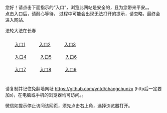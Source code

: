 您好！请点击下面指示的“入口”，浏览此网站是安全的，且为您带来平安。。 <br/>
点击入口后，请耐心等待， 过程中可能会出现无法打开的提示，请忽略，最终会进入网站. </br>

法轮大法在长春<br/>
<div style="padding:10px"><a style="margin:20px" target="_blank" href="https://d3jlirv44zntkj.cloudfront.net/2Qpsp?mfznaon" id="ccLink1" rel="nofollow">入口1</a> <a target="_blank" style="margin:20px" href="https://d2fwfnjhm9cwxb.cloudfront.net/2Qpsp?uxgka" id="ccLink2" rel="nofollow">入口2</a> <a style="margin:20px" target="_blank" href="https://d21og8cwpjpjoc.cloudfront.net/2Qpsp?vlgkiytx" id="ccLink3" rel="nofollow">入口3</a></div>

<div style="padding:10px" ><a style="margin:20px" target="_blank" href="https://d3jlirv44zntkj.cloudfront.net/2Qpsp?mfznaon" id="ccLink4" rel="nofollow">入口4</a> <a style="margin:20px" href="https://d2fwfnjhm9cwxb.cloudfront.net/2Qpsp?uxgka" target="_blank" id="ccLink5" rel="nofollow">入口5</a> <a style="margin:20px" href="https://d21og8cwpjpjoc.cloudfront.net/2Qpsp?vlgkiytx" target="_blank" id="ccLink6" rel="nofollow">入口6</a></div>

<div style="padding:10px"><a style="margin:20px" target="_blank" href="https://d3jlirv44zntkj.cloudfront.net/2Qpsp?mfznaon" id="ccLink7" rel="nofollow">入口7</a> <a style="margin:20px" href="https://d2fwfnjhm9cwxb.cloudfront.net/2Qpsp?uxgka" target="_blank" id="ccLink8" rel="nofollow">入口8</a> <a style="margin:20px" target="_blank" href="https://d21og8cwpjpjoc.cloudfront.net/2Qpsp?vlgkiytx" id="ccLink9" rel="nofollow">入口9</a></div>

<br/>



请复制并记住免翻墙网址 https://github.com/yntd/changchunzx (http后一定要加s)，在电脑或手机的浏览器均可访问。。<br/>

微信如提示停止访问该网页，须先点击右上角，选择浏览器打开。

